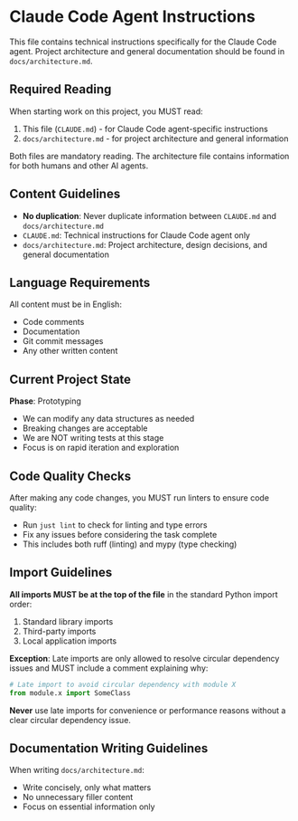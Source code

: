 # Claude Code Agent Instructions

This file contains technical instructions specifically for the Claude Code agent. Project architecture and general documentation should be found in `docs/architecture.md`.

## Required Reading

When starting work on this project, you MUST read:
1. This file (`CLAUDE.md`) - for Claude Code agent-specific instructions
2. `docs/architecture.md` - for project architecture and general information

Both files are mandatory reading. The architecture file contains information for both humans and other AI agents.

## Content Guidelines

- **No duplication**: Never duplicate information between `CLAUDE.md` and `docs/architecture.md`
- `CLAUDE.md`: Technical instructions for Claude Code agent only
- `docs/architecture.md`: Project architecture, design decisions, and general documentation

## Language Requirements

All content must be in English:
- Code comments
- Documentation
- Git commit messages
- Any other written content

## Current Project State

**Phase**: Prototyping
- We can modify any data structures as needed
- Breaking changes are acceptable
- We are NOT writing tests at this stage
- Focus is on rapid iteration and exploration

## Code Quality Checks

After making any code changes, you MUST run linters to ensure code quality:
- Run `just lint` to check for linting and type errors
- Fix any issues before considering the task complete
- This includes both ruff (linting) and mypy (type checking)

## Import Guidelines

**All imports MUST be at the top of the file** in the standard Python import order:
1. Standard library imports
2. Third-party imports
3. Local application imports

**Exception**: Late imports are only allowed to resolve circular dependency issues and MUST include a comment explaining why:
```python
# Late import to avoid circular dependency with module X
from module.x import SomeClass
```

**Never** use late imports for convenience or performance reasons without a clear circular dependency issue.

## Documentation Writing Guidelines

When writing `docs/architecture.md`:
- Write concisely, only what matters
- No unnecessary filler content
- Focus on essential information only